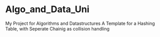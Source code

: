 # Algo_and_Data_Uni
My Project for Algorithms and Datastructures
A Template for a Hashing Table, with Seperate Chainig as collision handling
